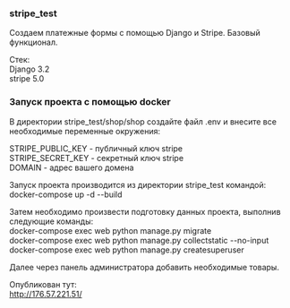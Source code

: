 ### stripe_test

Создаем платежные формы с помощью Django и Stripe. Базовый функционал.  

Стек:  
Django 3.2  
stripe 5.0




### Запуск проекта с помощью docker
В директории stripe_test/shop/shop создайте файл .env и внесите все необходимые переменные окружения:

STRIPE_PUBLIC_KEY - публичный ключ stripe  
STRIPE_SECRET_KEY - секретный ключ stripe  
DOMAIN - адрес вашего домена  

Запуск проекта производится из директории stripe_test командой:  
docker-compose up -d --build  

Затем необходимо произвести подготовку данных проекта, выполнив следующие команды:  
docker-compose exec web python manage.py migrate  
docker-compose exec web python manage.py collectstatic --no-input  
docker-compose exec web python manage.py createsuperuser  

Далее через панель администратора добавить необходимые товары.  


Опубликован тут:  
http://176.57.221.51/



